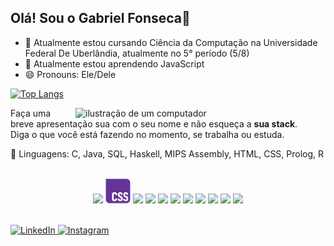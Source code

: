 ## Olá! Sou o Gabriel Fonseca👋


- 🔭 Atualmente estou cursando Ciência da Computação na Universidade Federal De Uberlândia, atualmente no 5° período (5/8)
- 🌱 Atualmente estou aprendendo JavaScript
- 😄 Pronouns: Ele/Dele



[![Top Langs](https://github-readme-stats.vercel.app/api/top-langs/?username=MGabriel-Fonseca&layout=donut&theme=highcontrast&hide=css,html)](https://github.com/MGabriel-Fonseca/github-readme-stats)




<img src="https://raw.githubusercontent.com/MicaelliMedeiros/micaellimedeiros/master/image/computer-illustration.png" alt="ilustração de um computador" min-width="400px" max-width="400px" width="400px" align="right">

<p align="left"> 
  Faça uma breve apresentação sua com o seu nome e não esqueça a <strong>sua stack</strong>.<br>
  Diga o que você está fazendo no momento, se trabalha ou estuda.
</p>

<p align="left">
  🦈 Linguagens: C, Java, SQL, Haskell, MIPS Assembly, HTML, CSS, Prolog, R
</p>


<br>
<div display="inblock" align="center">
<img src="https://raw.githubusercontent.com/danielcranney/profileme-dev/main/public/icons/skills/html5-colored.svg" width="40">
<img src="https://raw.githubusercontent.com/danielcranney/profileme-dev/main/public/icons/skills/css3-colored.svg" width="40">
<img src="https://raw.githubusercontent.com/danielcranney/profileme-dev/main/public/icons/skills/c-colored.svg" width="40">
<img src="https://cdn.jsdelivr.net/gh/devicons/devicon@latest/icons/prolog/prolog-original.svg" width="40"/>
<img src="https://cdn.jsdelivr.net/gh/devicons/devicon@latest/icons/haskell/haskell-original.svg" width="40"/>
<img src="https://cdn.jsdelivr.net/gh/devicons/devicon@latest/icons/java/java-original.svg" width="40"/>
<img src="https://cdn.jsdelivr.net/gh/devicons/devicon/icons/cplusplus/cplusplus-original.svg" width="40"/>
<img src="https://cdn.jsdelivr.net/gh/devicons/devicon@latest/icons/mysql/mysql-original-wordmark.svg" width="40" />
<img src="https://cdn.jsdelivr.net/gh/devicons/devicon@latest/icons/r/r-original.svg" width="40" />
<img src="https://cdn.jsdelivr.net/gh/devicons/devicon@latest/icons/django/django-plain.svg" width="40"/>
<img src="https://cdn.jsdelivr.net/gh/devicons/devicon@latest/icons/react/react-original.svg" width="40"/>
</div>
<br>



<p align="left">
  <a href="https://www.linkedin.com/in/marcos-gabriel-moreira-fonseca-75889b267" target="_blank" title="LinkedIn">
    <img src="https://img.shields.io/badge/-LinkedIn-0e76a8?style=flat-square&logo=Linkedin&logoColor=white" alt="LinkedIn"/>
  </a>
  <a href="https://www.instagram.com/gabriel_fijora/" target="_blank" title="Instagram">
    <img src="https://img.shields.io/badge/-Instagram-DF0174?style=flat-square&labelColor=DF0174&logo=instagram&logoColor=white" alt="Instagram"/>
  </a>
</p>

